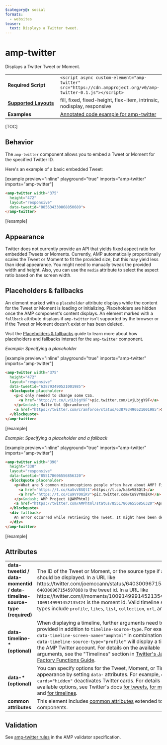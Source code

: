 ```yaml
---
$category@: social
formats:
  - websites
teaser:
  text: Displays a Twitter tweet.
---
```

<!---
Copyright 2015 The AMP HTML Authors. All Rights Reserved.

Licensed under the Apache License, Version 2.0 (the "License");
you may not use this file except in compliance with the License.
You may obtain a copy of the License at

      http://www.apache.org/licenses/LICENSE-2.0

Unless required by applicable law or agreed to in writing, software
distributed under the License is distributed on an "AS-IS" BASIS,
WITHOUT WARRANTIES OR CONDITIONS OF ANY KIND, either express or implied.
See the License for the specific language governing permissions and
limitations under the License.
-->

# amp-twitter

Displays a Twitter Tweet or Moment.

<table>
  <tr>
    <td width="40%"><strong>Required Script</strong></td>
    <td><code>&lt;script async custom-element="amp-twitter" src="https://cdn.ampproject.org/v0/amp-twitter-0.1.js">&lt;/script></code></td>
  </tr>
  <tr>
    <td class="col-fourty"><strong><a href="https://amp.dev/documentation/guides-and-tutorials/develop/style_and_layout/control_layout">Supported Layouts</a></strong></td>
    <td>fill, fixed, fixed-height, flex-item, intrinsic, nodisplay, responsive</td>
  </tr>
  <tr>
    <td width="40%"><strong>Examples</strong></td>
    <td><a href="https://amp.dev/documentation/examples/components/amp-twitter/">Annotated code example for amp-twitter</a></td>
  </tr>
</table>

[TOC]

## Behavior

The `amp-twitter` component allows you to embed a Tweet or Moment for the specified Twitter ID.  

Here's an example of a basic embedded Tweet:

[example preview="inline" playground="true" imports="amp-twitter" imports="amp-twitter"]
```html
<amp-twitter width="375"
  height="472"
  layout="responsive"
  data-tweetid="885634330868850689">
</amp-twitter>
```
[/example]

## Appearance

Twitter does not currently provide an API that yields fixed aspect ratio for embedded Tweets or Moments. Currently, AMP automatically proportionally scales the Tweet or Moment to fit the provided size, but this may yield less than ideal appearance. You might need to manually tweak the provided width and height. Also, you can use the `media` attribute to select the aspect ratio based on the screen width.

## Placeholders & fallbacks

An element marked with a `placeholder` attribute displays while the content for the Tweet or Moment is loading or initializing.  Placeholders are hidden once the AMP component's content displays. An element marked with a `fallback` attribute displays if `amp-twitter` isn't supported by the browser or if the Tweet or Moment doesn't exist or has been deleted.

Visit the [Placeholders & fallbacks](https://amp.dev/documentation/guides-and-tutorials/develop/style_and_layout/placeholders) guide to learn more about how placeholders and fallbacks interact for the `amp-twitter` component.

*Example: Specifying a placeholder*

[example preview="inline" playground="true" imports="amp-twitter" imports="amp-twitter"]
```html
<amp-twitter width="375"
  height="472"
  layout="responsive"
  data-tweetid="638793490521001985">
  <blockquote placeholder>
    <p>I only needed to change some CSS.
      <a href="http://t.co/LvjLbjgY9F">pic.twitter.com/LvjLbjgY9F</a>
    </p>&mdash; Malte Ubl (@cramforce)
    <a href="https://twitter.com/cramforce/status/638793490521001985">September 1, 2015</a>
  </blockquote>
</amp-twitter>
```
[/example]

*Example: Specifying a placeholder and a fallback*

[example preview="inline" playground="true" imports="amp-twitter" imports="amp-twitter"]
```html
<amp-twitter width="390"
  height="330"
  layout="responsive"
  data-tweetid="855178606556856320">
  <blockquote placeholder>
    <p>What are 5 common misconceptions people often have about AMP? Find out on today&#39;s installment of Amplify:
      <a href="https://t.co/kaSvV8SQtI">https://t.co/kaSvV8SQtI</a>
      <a href="https://t.co/Cu9VYOmiKV">pic.twitter.com/Cu9VYOmiKV</a>
    </p>&mdash; AMP Project (@AMPhtml)
    <a href="https://twitter.com/AMPhtml/status/855178606556856320">April 20, 2017</a>
  </blockquote>
  <div fallback>
    An error occurred while retrieving the Tweet. It might have been deleted.
  </div>
</amp-twitter>
```
[/example]

## Attributes

<table>
  <tr>
    <td width="40%"><strong>data-tweetid / data-momentid / data-timeline-source-type (required)</strong></td>
    <td>The ID of the Tweet or Moment, or the source type if a Timeline should be displayed.
In a URL like https://twitter.com/joemccann/status/640300967154597888, <code>640300967154597888</code> is the tweet id.
In a URL like https://twitter.com/i/moments/1009149991452135424, <code>1009149991452135424</code> is the moment id.
Valid timeline source types include <code>profile</code>, <code>likes</code>, <code>list</code>, <code>collection</code>, <code>url</code>, and <code>widget</code>.</td>
  </tr>
  <tr>
    <td width="40%"><strong>data-timeline-* (optional)</strong></td>
    <td>When displaying a timeline, further arguments need to be provided in addition to <code>timeline-source-type</code>. For example, <code>data-timeline-screen-name="amphtml"</code> in combination with <code>data-timeline-source-type="profile"</code> will display a timeline of the AMP Twitter account.
For details on the available arguments, see the "Timelines" section in <a href="https://developer.twitter.com/en/docs/twitter-for-websites/javascript-api/guides/scripting-factory-functions">Twitter's JavaScript Factory Functions Guide</a>.</td>
  </tr>
  <tr>
    <td width="40%"><strong>data-* (optional)</strong></td>
    <td>You can specify options for the Tweet, Moment, or Timeline appearance by setting <code>data-</code> attributes. For example, <code>data-cards="hidden"</code> deactivates Twitter cards.
For details on the available options, see Twitter's docs <a href="https://developer.twitter.com/en/docs/twitter-for-websites/embedded-tweets/guides/embedded-tweet-parameter-reference">for tweets</a>, <a href="https://developer.twitter.com/en/docs/twitter-for-websites/moments/guides/parameter-reference0">for moments</a> and <a href="https://developer.twitter.com/en/docs/twitter-for-websites/timelines/guides/parameter-reference">for timelines</a>.</td>
  </tr>
  <tr>
    <td width="40%"><strong>common attributes</strong></td>
    <td>This element includes <a href="https://amp.dev/documentation/guides-and-tutorials/learn/common_attributes">common attributes</a> extended to AMP components.</td>
  </tr>
</table>

## Validation

See [amp-twitter rules](https://github.com/ampproject/amphtml/blob/master/extensions/amp-twitter/validator-amp-twitter.protoascii) in the AMP validator specification.
